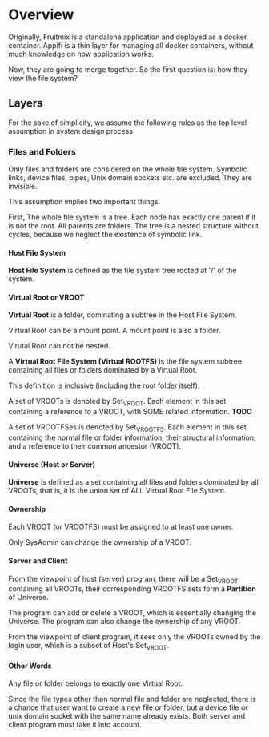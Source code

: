 # Overview

Originally, Fruitmix is a standalone application and deployed as a docker container. Appifi is a thin layer for managing all docker containers, without much knowledge on how application works.

Now, they are going to merge together. So the first question is: how they view the file system?

## Layers

For the sake of simplicity, we assume the following rules as the top level assumption in system design process

### Files and Folders

Only files and folders are considered on the whole file system. Symbolic links, device files, pipes, Unix domain sockets etc. are excluded. They are invisible.

This assumption implies two important things.

First, The whole file system is a tree. Each node has exactly one parent if it is not the root. All parents are folders. The tree is a nested structure without cycles, because we neglect the existence of symbolic link.

#### Host File System

**Host File System** is defined as the file system tree rooted at '/' of the system.

#### Virtual Root or VROOT

**Virtual Root** is a folder, dominating a subtree in the Host File System.

Virtual Root can be a mount point. A mount point is also a folder.

Virutal Root can not be nested.

A **Virtual Root File System (Virtual ROOTFS)** is the file system subtree containing all files or folders dominated by a Virtual Root.

This definition is inclusive (including the root folder itself).

A set of VROOTs is denoted by Set<sub>VROOT</sub>. Each element in this set containing a reference to a VROOT, with SOME related information. **TODO**

A set of VROOTFSes is denoted by Set<sub>VROOTFS</sub>. Each element in this set containing the normal file or folder information, their structural information, and a reference to their common ancestor (VROOT).

#### Universe (Host or Server)

**Universe** is defined as a set containing all files and folders dominated by all VROOTs, that is, it is the union set of ALL Virtual Root File System.

#### Ownership

Each VROOT (or VROOTFS) must be assigned to at least one owner.

Only SysAdmin can change the ownership of a VROOT.

#### Server and Client

From the viewpoint of host (server) program, there will be a Set<sub>VROOT</sub> containing all VROOTs, their corresponding VROOTFS sets form a **Partition** of Universe.

The program can add or delete a VROOT, which is essentially changing the Universe. The program can also change the ownership of any VROOT.

From the viewpoint of client program, it sees only the VROOTs owned by the login user, which is a subset of Host's Set<sub>VROOT</sub>.

#### Other Words

Any file or folder belongs to exactly one Virtual Root.

Since the file types other than normal file and folder are neglected, there is a chance that user want to create a new file or folder, but a device file or unix domain socket with the same name already exists. Both server and client program must take it into account.
